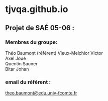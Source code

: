 # tjvqa.github.io

## Projet de SAÉ 05-06 :

### Membres du groupe:

Théo Baumont (référent) 
Vieux-Melchior Victor\
Axel Joué\
Quentin Sauner\
Bitar Johan

### email du référent : 
theo.baumont@edu.univ-fcomte.fr

                          
